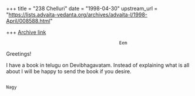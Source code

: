 +++
title = "238 Chelluri"
date = "1998-04-30"
upstream_url = "https://lists.advaita-vedanta.org/archives/advaita-l/1998-April/008588.html"

+++
[Archive link](https://lists.advaita-vedanta.org/archives/advaita-l/1998-April/008588.html)

                                               Eem

Greetings!

I have a book in telugu on Devibhagavatam.  Instead of explaining what is all
about I will be happy to send the book if you desire.

                                                                        Nagy

